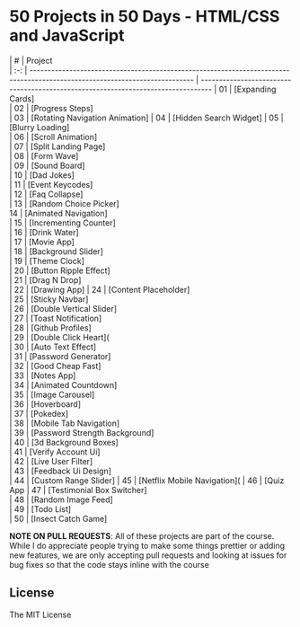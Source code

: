 # 50 Projects in 50 Days - HTML/CSS and JavaScript

|  #  | Project                                                                                                                                                                                      
| :-: | --------------------------------------------------------------------------------------------------------------------------- | --------------------------------------------------------------------------------- 
| 01  | [Expanding Cards]               
| 02  | [Progress Steps]          
| 03  | [Rotating Navigation Animation]
| 04  | [Hidden Search Widget]
| 05  | [Blurry Loading]               
| 06  | [Scroll Animation]              
| 07  | [Split Landing Page]           
| 08  | [Form Wave]                  
| 09  | [Sound Board]                 
| 10  | [Dad Jokes]                  
| 11  | [Event Keycodes]              
| 12  | [Faq Collapse]                 
| 13  | [Random Choice Picker]       
  14  | [Animated Navigation]        
| 15  | [Incrementing Counter]       
| 16  | [Drink Water]            
| 17  | [Movie App]                  
| 18  | [Background Slider]         
| 19  | [Theme Clock]                 
| 20  | [Button Ripple Effect]       
| 21  | [Drag N Drop]                
| 22  | [Drawing App]
| 24  | [Content Placeholder]         
| 25  | [Sticky Navbar]               
| 26  | [Double Vertical Slider]        
| 27  | [Toast Notification]          
| 28  | [Github Profiles]             
| 29  | [Double Click Heart](           
| 30  | [Auto Text Effect]           
| 31  | [Password Generator]        
| 32  | [Good Cheap Fast]         
| 33  | [Notes App]              
| 34  | [Animated Countdown]         
| 35  | [Image Carousel]              
| 36  | [Hoverboard]        
| 37  | [Pokedex]                    
| 38  | [Mobile Tab Navigation]     
| 39  | [Password Strength Background]  
| 40  | [3d Background Boxes]           
| 41  | [Verify Account Ui]           
| 42  | [Live User Filter]           
| 43  | [Feedback Ui Design]           
| 44  | [Custom Range Slider] 
| 45  | [Netflix Mobile Navigation](
| 46  | [Quiz App
| 47  | [Testimonial Box Switcher]     
| 48  | [Random Image Feed]            
| 49  | [Todo List]                 
| 50  | [Insect Catch Game]          

**NOTE ON PULL REQUESTS**: All of these projects are part of the course. While I do appreciate people trying to make some things prettier or adding new features, we are only accepting pull requests and looking at issues for bug fixes so that the code stays inline with the course

## License

The MIT License


